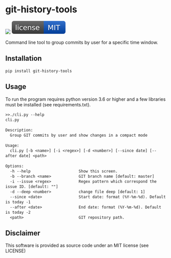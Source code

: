 # git-history-tools

![](https://github.com/orltom/git-history-tools/workflows/Python%20package/badge.svg)
[![MIT License](https://raw.githubusercontent.com/orltom/git-history-tools/master/.github/license.svg?sanitize=true)](https://github.com/orltom/git-history-tools/blob/master/LICENSE)

Command line tool to group commits by user for a specific time window.

## Installation
```
pip install git-history-tools
```

## Usage
To run the program requires python version 3.6 or higher and a few libraries must be installed (see requirements.txt).

```
>>./cli.py --help
cli.py

Description:
  Group GIT commits by user and show changes in a compact mode

Usage:
  cli.py [-b <name>] [-i <regex>] [-d <number>] [--since date] [--after date] <path>

Options:
  -h --help                     Show this screen.
  -b --branch <name>            GIT branch name [default: master]
  -i --issue <regex>            Regex pattern which correspond the issue ID. [default: ""]
  -d --deep <number>            change file deep [default: 1]
  --since <date>                Start date: format (%Y-%m-%d). Default is today -1
  --after <date>                End date: format (%Y-%m-%d). Default is today -2
  <path>                        GIT repository path.
```

## Disclaimer
This software is provided as source code under an MIT license (see LICENSE)
